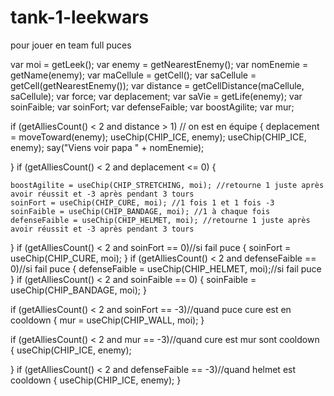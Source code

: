 tank-1-leekwars
===============

pour jouer en team full puces

var moi = getLeek();
var enemy = getNearestEnemy();
var nomEnemie = getName(enemy);
var maCellule = getCell();
var saCellule = getCell(getNearestEnemy());
var distance = getCellDistance(maCellule, saCellule);
var force;
var deplacement;
var saVie = getLife(enemy);
var soinFaible;
var soinFort;
var defenseFaible;
var boostAgilite;
var mur;

if (getAlliesCount() < 2 and distance > 1) // on est en équipe
{
	deplacement = moveToward(enemy);
	useChip(CHIP_ICE, enemy);
	useChip(CHIP_ICE, enemy);
	say("Viens voir papa " + nomEnemie);
	
}
if (getAlliesCount() < 2 and deplacement <= 0) {

	boostAgilite = useChip(CHIP_STRETCHING, moi); //retourne 1 juste après avoir réussit et -3 après pendant 3 tours
	soinFort = useChip(CHIP_CURE, moi); //1 fois 1 et 1 fois -3
	soinFaible = useChip(CHIP_BANDAGE, moi); //1 à chaque fois
	defenseFaible = useChip(CHIP_HELMET, moi); //retourne 1 juste après avoir réussit et -3 après pendant 3 tours
	
}
if (getAlliesCount() < 2 and soinFort == 0)//si fail puce
{
	soinFort = useChip(CHIP_CURE, moi);
}
if (getAlliesCount() < 2 and defenseFaible == 0)//si fail puce
{
	defenseFaible = useChip(CHIP_HELMET, moi);//si fail puce
}
if (getAlliesCount() < 2 and soinFaible == 0)
{
	soinFaible = useChip(CHIP_BANDAGE, moi);
}

if (getAlliesCount() < 2 and soinFort == -3)//quand puce cure est en cooldown
{
	mur = useChip(CHIP_WALL, moi);
}

if (getAlliesCount() < 2 and mur == -3)//quand cure est mur sont cooldown
{
	useChip(CHIP_ICE, enemy);
	
}
if (getAlliesCount() < 2 and defenseFaible == -3)//quand helmet est cooldown
{
	useChip(CHIP_ICE, enemy);
}
